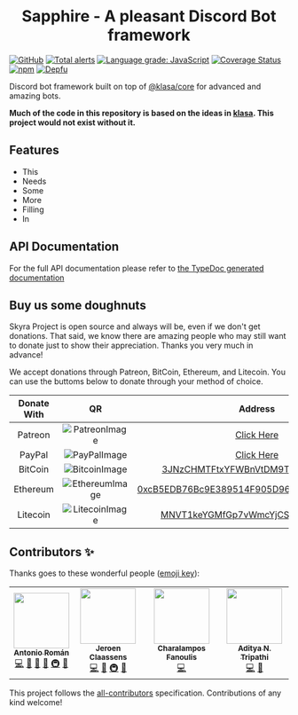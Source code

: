 <div style="text-align:center;"><h1>Sapphire - A pleasant Discord Bot framework</h1></div>

[![GitHub](https://img.shields.io/github/license/skyra-project/framework)](https://github.com/skyra-project/framework/blob/main/LICENSE.md)
[![Total alerts](https://img.shields.io/lgtm/alerts/g/skyra-project/framework.svg?logo=lgtm&logoWidth=18)](https://lgtm.com/projects/g/skyra-project/framework/alerts/)
[![Language grade: JavaScript](https://img.shields.io/lgtm/grade/javascript/g/skyra-project/framework.svg?logo=lgtm&logoWidth=18)](https://lgtm.com/projects/g/skyra-project/framework/context:javascript)
[![Coverage Status](https://coveralls.io/repos/github/skyra-project/framework/badge.svg?branch=main)](https://coveralls.io/github/skyra-project/framework?branch=main)
[![npm](https://img.shields.io/npm/v/@skyra/framework?color=crimson&label=TypeScript%20version&logo=npm&style=flat-square)](https://www.npmjs.com/package/@skyra/framework)
[![Depfu](https://badges.depfu.com/badges/e367f2c68b857253ca23e1e8d73d1e14/count.svg)](https://depfu.com/github/skyra-project/framework?project_id=14147)

Discord bot framework built on top of [@klasa/core] for advanced and amazing bots.

**Much of the code in this repository is based on the ideas in [klasa]. This project would not exist without it.**

## Features

- This
- Needs
- Some
- More
- Filling
- In

## API Documentation

For the full API documentation please refer to [the TypeDoc generated documentation](https://skyra-project.github.io/framework)

## Buy us some doughnuts

Skyra Project is open source and always will be, even if we don't get donations. That said, we know there are amazing people who
may still want to donate just to show their appreciation. Thanks you very much in advance!

We accept donations through Patreon, BitCoin, Ethereum, and Litecoin. You can use the buttoms below to donate through your method of choice.

| Donate With |         QR         |                                                                  Address                                                                  |
| :---------: | :----------------: | :---------------------------------------------------------------------------------------------------------------------------------------: |
|   Patreon   | ![PatreonImage][]  |                                               [Click Here](https://www.patreon.com/kyranet)                                               |
|   PayPal    |  ![PayPalImage][]  |                     [Click Here](https://www.paypal.com/cgi-bin/webscr?cmd=_s-xclick&hosted_button_id=CET28NRZTDQ8L)                      |
|   BitCoin   | ![BitcoinImage][]  |         [3JNzCHMTFtxYFWBnVtDM9Tt34zFbKvdwco](bitcoin:3JNzCHMTFtxYFWBnVtDM9Tt34zFbKvdwco?amount=0.01&label=Skyra%20Discord%20Bot)          |
|  Ethereum   | ![EthereumImage][] | [0xcB5EDB76Bc9E389514F905D9680589004C00190c](ethereum:0xcB5EDB76Bc9E389514F905D9680589004C00190c?amount=0.01&label=Skyra%20Discord%20Bot) |
|  Litecoin   | ![LitecoinImage][] |         [MNVT1keYGMfGp7vWmcYjCS8ntU8LNvjnqM](litecoin:MNVT1keYGMfGp7vWmcYjCS8ntU8LNvjnqM?amount=0.01&label=Skyra%20Discord%20Bot)         |

## Contributors ✨

Thanks goes to these wonderful people ([emoji key](https://allcontributors.org/docs/en/emoji-key)):

<!-- ALL-CONTRIBUTORS-LIST:START - Do not remove or modify this section -->
<!-- prettier-ignore-start -->
<!-- markdownlint-disable -->
<table>
  <tr>
    <td align="center"><a href="https://github.com/kyranet"><img src="https://avatars0.githubusercontent.com/u/24852502?v=4" width="100px;" alt=""/><br /><sub><b>Antonio Román</b></sub></a><br /><a href="https://github.com/skyra-project/framework/commits?author=kyranet" title="Code">💻</a> <a href="https://github.com/skyra-project/framework/commits?author=kyranet" title="Documentation">📖</a> <a href="#design-kyranet" title="Design">🎨</a> <a href="#ideas-kyranet" title="Ideas, Planning, & Feedback">🤔</a> <a href="#infra-kyranet" title="Infrastructure (Hosting, Build-Tools, etc)">🚇</a> <a href="#projectManagement-kyranet" title="Project Management">📆</a></td>
    <td align="center"><a href="https://favware.tech/"><img src="https://avatars3.githubusercontent.com/u/4019718?v=4" width="100px;" alt=""/><br /><sub><b>Jeroen Claassens</b></sub></a><br /><a href="https://github.com/skyra-project/framework/commits?author=Favna" title="Code">💻</a> <a href="https://github.com/skyra-project/framework/commits?author=Favna" title="Documentation">📖</a> <a href="#infra-Favna" title="Infrastructure (Hosting, Build-Tools, etc)">🚇</a> <a href="#projectManagement-Favna" title="Project Management">📆</a></td>
    <td align="center"><a href="https://github.com/cfanoulis"><img src="https://avatars3.githubusercontent.com/u/38255093?v=4" width="100px;" alt=""/><br /><sub><b>Charalampos Fanoulis</b></sub></a><br /><a href="https://github.com/skyra-project/framework/commits?author=cfanoulis" title="Code">💻</a></td>
    <td align="center"><a href="http://www.adityatd.me"><img src="https://avatars0.githubusercontent.com/u/9266227?v=4" width="100px;" alt=""/><br /><sub><b>Aditya N. Tripathi</b></sub></a><br /><a href="https://github.com/skyra-project/framework/commits?author=AdityaTD" title="Code">💻</a> <a href="https://github.com/skyra-project/framework/commits?author=AdityaTD" title="Documentation">📖</a></td>
  </tr>
</table>

<!-- markdownlint-enable -->
<!-- prettier-ignore-end -->
<!-- ALL-CONTRIBUTORS-LIST:END -->

This project follows the [all-contributors](https://github.com/all-contributors/all-contributors) specification. Contributions of any kind welcome!

[@klasa/core]: https://github.com/dirigeants/core
[@skyra/framework]: https://github.com/skyra-project/framework
[klasa]: https://github.com/dirigeants/klasa
[patreonimage]: https://cdn.skyra.pw/gh-assets/patreon.png
[paypalimage]: https://cdn.skyra.pw/gh-assets/paypal.png
[bitcoinimage]: https://cdn.skyra.pw/gh-assets/bitcoin.png
[ethereumimage]: https://cdn.skyra.pw/gh-assets/ethereum.png
[litecoinimage]: https://cdn.skyra.pw/gh-assets/litecoin.png
